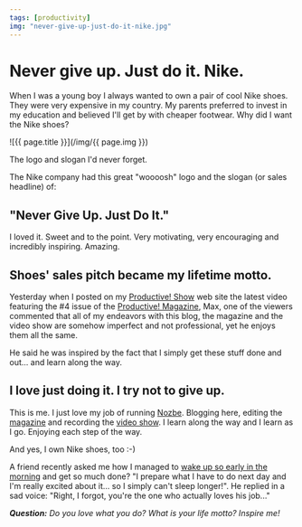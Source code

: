 ```yaml
---
tags: [productivity]
img: "never-give-up-just-do-it-nike.jpg"
---
```


# Never give up. Just do it. Nike.


When I was a young boy I always wanted to own a pair of cool Nike shoes. They were very expensive in my country. My parents preferred to invest in my education and believed I'll get by with cheaper footwear. Why did I want the Nike shoes?

<!--More-->

![{{ page.title }}](/img/{{ page.img }})

The logo and slogan I'd never forget.

The Nike company had this great "woooosh" logo and the slogan (or sales headline) of:

## "Never Give Up. Just Do It."

I loved it. Sweet and to the point. Very motivating, very encouraging and incredibly inspiring. Amazing.

## Shoes' sales pitch became my lifetime motto.

Yesterday when I posted on my [Productive! Show](/show/) web site the latest video featuring the #4 issue of the [Productive! Magazine](/magazine/), Max, one of the viewers commented that all of my endeavors with this blog, the magazine and the video show are somehow imperfect and not professional, yet he enjoys them all the same.

He said he was inspired by the fact that I simply get these stuff done and out... and learn along the way.

## I love just doing it. I try not to give up.

This is me. I just love my job of running [Nozbe][n]. Blogging here, editing the [magazine](/magazine/) and recording the [video show](/show/). I learn along the way and I learn as I go. Enjoying each step of the way.

And yes, I own Nike shoes, too :-)

A friend recently asked me how I managed to [wake up so early in the morning](/zen-to-done-30-days-to-get-a-habit-early-risi) and get so much done? "I prepare what I have to do next day and I'm really excited about it... so I simply can't sleep longer!". He replied in a sad voice: "Right, I forgot, you're the one who actually loves his job..."

_**Question:** Do you love what you do? What is your life motto? Inspire me!_  



[n]: https://michael.gratis/nozbe